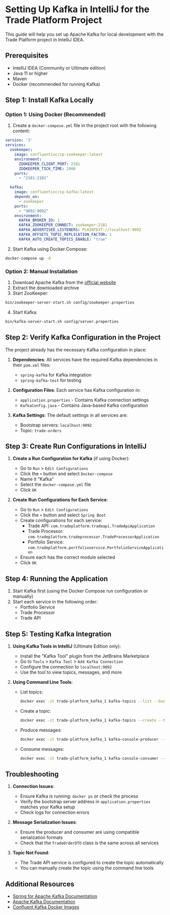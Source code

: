 # Setting Up Kafka in IntelliJ for the Trade Platform Project

This guide will help you set up Apache Kafka for local development with the Trade Platform project in IntelliJ IDEA.

## Prerequisites

- IntelliJ IDEA (Community or Ultimate edition)
- Java 11 or higher
- Maven
- Docker (recommended for running Kafka)

## Step 1: Install Kafka Locally

### Option 1: Using Docker (Recommended)

1. Create a `docker-compose.yml` file in the project root with the following content:

```yaml
version: '3'
services:
  zookeeper:
    image: confluentinc/cp-zookeeper:latest
    environment:
      ZOOKEEPER_CLIENT_PORT: 2181
      ZOOKEEPER_TICK_TIME: 2000
    ports:
      - "2181:2181"

  kafka:
    image: confluentinc/cp-kafka:latest
    depends_on:
      - zookeeper
    ports:
      - "9092:9092"
    environment:
      KAFKA_BROKER_ID: 1
      KAFKA_ZOOKEEPER_CONNECT: zookeeper:2181
      KAFKA_ADVERTISED_LISTENERS: PLAINTEXT://localhost:9092
      KAFKA_OFFSETS_TOPIC_REPLICATION_FACTOR: 1
      KAFKA_AUTO_CREATE_TOPICS_ENABLE: "true"
```

2. Start Kafka using Docker Compose:

```bash
docker-compose up -d
```

### Option 2: Manual Installation

1. Download Apache Kafka from the [official website](https://kafka.apache.org/downloads)
2. Extract the downloaded archive
3. Start ZooKeeper:

```bash
bin/zookeeper-server-start.sh config/zookeeper.properties
```

4. Start Kafka:

```bash
bin/kafka-server-start.sh config/server.properties
```

## Step 2: Verify Kafka Configuration in the Project

The project already has the necessary Kafka configuration in place:

1. **Dependencies**: All services have the required Kafka dependencies in their `pom.xml` files:
   - `spring-kafka` for Kafka integration
   - `spring-kafka-test` for testing

2. **Configuration Files**: Each service has Kafka configuration in:
   - `application.properties` - Contains Kafka connection settings
   - `KafkaConfig.java` - Contains Java-based Kafka configuration

3. **Kafka Settings**: The default settings in all services are:
   - Bootstrap servers: `localhost:9092`
   - Topic: `trade-orders`

## Step 3: Create Run Configurations in IntelliJ

1. **Create a Run Configuration for Kafka** (if using Docker):
   - Go to `Run` > `Edit Configurations`
   - Click the `+` button and select `Docker-compose`
   - Name it "Kafka"
   - Select the `docker-compose.yml` file
   - Click `OK`

2. **Create Run Configurations for Each Service**:
   - Go to `Run` > `Edit Configurations`
   - Click the `+` button and select `Spring Boot`
   - Create configurations for each service:
     - Trade API: `com.tradeplatform.tradeapi.TradeApiApplication`
     - Trade Processor: `com.tradeplatform.tradeprocessor.TradeProcessorApplication`
     - Portfolio Service: `com.tradeplatform.portfolioservice.PortfolioServiceApplication`
   - Ensure each has the correct module selected
   - Click `OK`

## Step 4: Running the Application

1. Start Kafka first (using the Docker Compose run configuration or manually)
2. Start each service in the following order:
   - Portfolio Service
   - Trade Processor
   - Trade API

## Step 5: Testing Kafka Integration

1. **Using Kafka Tools in IntelliJ** (Ultimate Edition only):
   - Install the "Kafka Tool" plugin from the JetBrains Marketplace
   - Go to `Tools` > `Kafka Tool` > `Add Kafka Connection`
   - Configure the connection to `localhost:9092`
   - Use the tool to view topics, messages, and more

2. **Using Command Line Tools**:
   - List topics:
     ```bash
     docker exec -it trade-platform_kafka_1 kafka-topics --list --bootstrap-server localhost:9092
     ```
   - Create a topic:
     ```bash
     docker exec -it trade-platform_kafka_1 kafka-topics --create --topic test-topic --bootstrap-server localhost:9092 --partitions 3 --replication-factor 1
     ```
   - Produce messages:
     ```bash
     docker exec -it trade-platform_kafka_1 kafka-console-producer --topic trade-orders --bootstrap-server localhost:9092
     ```
   - Consume messages:
     ```bash
     docker exec -it trade-platform_kafka_1 kafka-console-consumer --topic trade-orders --from-beginning --bootstrap-server localhost:9092
     ```

## Troubleshooting

1. **Connection Issues**:
   - Ensure Kafka is running: `docker ps` or check the process
   - Verify the bootstrap server address in `application.properties` matches your Kafka setup
   - Check logs for connection errors

2. **Message Serialization Issues**:
   - Ensure the producer and consumer are using compatible serialization formats
   - Check that the `TradeOrderDTO` class is the same across all services

3. **Topic Not Found**:
   - The Trade API service is configured to create the topic automatically
   - You can manually create the topic using the command line tools

## Additional Resources

- [Spring for Apache Kafka Documentation](https://docs.spring.io/spring-kafka/reference/html/)
- [Apache Kafka Documentation](https://kafka.apache.org/documentation/)
- [Confluent Kafka Docker Images](https://docs.confluent.io/platform/current/installation/docker/image-reference.html)